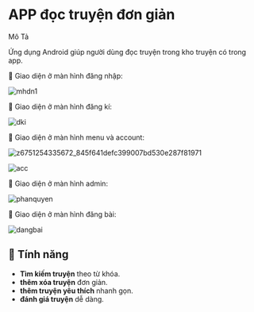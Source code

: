 #  APP đọc truyện đơn giản
Mô Tả

Ứng dụng Android giúp người dùng đọc truyện trong kho truyện có trong app.

📸 Giao diện ở màn hình đăng nhập:

![mhdn1](https://github.com/user-attachments/assets/385efec2-fccd-4277-af78-5d968041fee3)

📸 Giao diện ở màn hình đăng kí:

![dki](https://github.com/user-attachments/assets/7915b238-06da-4218-9701-a6410307e4c2)

📸 Giao diện ở màn hình menu và account:


![z6751254335672_845f641defc399007bd530e287f81971](https://github.com/user-attachments/assets/7d98f14f-ef28-4e31-93c2-9d0cabf6179f)

![acc](https://github.com/user-attachments/assets/061cc6c4-4999-4cfb-994f-72a8e52afaed)

📸 Giao diện ở màn hình admin:

![phanquyen](https://github.com/user-attachments/assets/193af3a7-1d69-413a-9f57-05e5cf602eec)

📸 Giao diện ở màn hình đăng bài:

![dangbai](https://github.com/user-attachments/assets/6c3f594f-d621-4166-bb91-155346b56dd5)

## 📌 Tính năng

- **Tìm kiếm truyện** theo từ khóa.
- **thêm xóa truyện** đơn giản.
- **thêm truyện yêu thích** nhanh gọn.
- **đánh giá truyện** dễ dàng.
